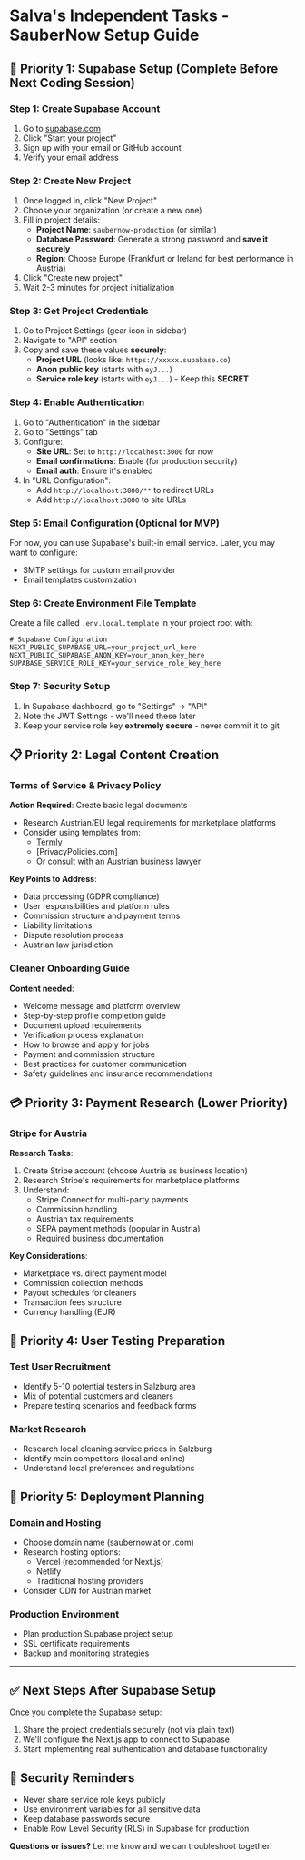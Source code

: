 # Salva's Independent Tasks - SauberNow Setup Guide

## 🚀 Priority 1: Supabase Setup (Complete Before Next Coding Session)

### Step 1: Create Supabase Account
1. Go to [supabase.com](https://supabase.com)
2. Click "Start your project" 
3. Sign up with your email or GitHub account
4. Verify your email address

### Step 2: Create New Project
1. Once logged in, click "New Project"
2. Choose your organization (or create a new one)
3. Fill in project details:
   - **Project Name**: `saubernow-production` (or similar)
   - **Database Password**: Generate a strong password and **save it securely**
   - **Region**: Choose Europe (Frankfurt or Ireland for best performance in Austria)
4. Click "Create new project"
5. Wait 2-3 minutes for project initialization

### Step 3: Get Project Credentials
1. Go to Project Settings (gear icon in sidebar)
2. Navigate to "API" section
3. Copy and save these values **securely**:
   - **Project URL** (looks like: `https://xxxxx.supabase.co`)
   - **Anon public key** (starts with `eyJ...`)
   - **Service role key** (starts with `eyJ...`) - Keep this **SECRET**

### Step 4: Enable Authentication
1. Go to "Authentication" in the sidebar
2. Go to "Settings" tab
3. Configure:
   - **Site URL**: Set to `http://localhost:3000` for now
   - **Email confirmations**: Enable (for production security)
   - **Email auth**: Ensure it's enabled
4. In "URL Configuration":
   - Add `http://localhost:3000/**` to redirect URLs
   - Add `http://localhost:3000` to site URLs

### Step 5: Email Configuration (Optional for MVP)
For now, you can use Supabase's built-in email service. Later, you may want to configure:
- SMTP settings for custom email provider
- Email templates customization

### Step 6: Create Environment File Template
Create a file called `.env.local.template` in your project root with:
```
# Supabase Configuration
NEXT_PUBLIC_SUPABASE_URL=your_project_url_here
NEXT_PUBLIC_SUPABASE_ANON_KEY=your_anon_key_here
SUPABASE_SERVICE_ROLE_KEY=your_service_role_key_here
```

### Step 7: Security Setup
1. In Supabase dashboard, go to "Settings" → "API"
2. Note the JWT Settings - we'll need these later
3. Keep your service role key **extremely secure** - never commit it to git

## 📋 Priority 2: Legal Content Creation

### Terms of Service & Privacy Policy
**Action Required**: Create basic legal documents
- Research Austrian/EU legal requirements for marketplace platforms
- Consider using templates from:
  - [Termly](https://termly.io) 
  - [PrivacyPolicies.com]
  - Or consult with an Austrian business lawyer

**Key Points to Address**:
- Data processing (GDPR compliance)
- User responsibilities and platform rules  
- Commission structure and payment terms
- Liability limitations
- Dispute resolution process
- Austrian law jurisdiction

### Cleaner Onboarding Guide
**Content needed**:
- Welcome message and platform overview
- Step-by-step profile completion guide
- Document upload requirements
- Verification process explanation
- How to browse and apply for jobs
- Payment and commission structure
- Best practices for customer communication
- Safety guidelines and insurance recommendations

## 💳 Priority 3: Payment Research (Lower Priority)

### Stripe for Austria
**Research Tasks**:
1. Create Stripe account (choose Austria as business location)
2. Research Stripe's requirements for marketplace platforms
3. Understand:
   - Stripe Connect for multi-party payments
   - Commission handling
   - Austrian tax requirements
   - SEPA payment methods (popular in Austria)
   - Required business documentation

**Key Considerations**:
- Marketplace vs. direct payment model
- Commission collection methods
- Payout schedules for cleaners
- Transaction fees structure
- Currency handling (EUR)

## 🧪 Priority 4: User Testing Preparation

### Test User Recruitment
- Identify 5-10 potential testers in Salzburg area
- Mix of potential customers and cleaners
- Prepare testing scenarios and feedback forms

### Market Research
- Research local cleaning service prices in Salzburg
- Identify main competitors (local and online)
- Understand local preferences and regulations

## 🚀 Priority 5: Deployment Planning

### Domain and Hosting
- Choose domain name (saubernow.at or .com)
- Research hosting options:
  - Vercel (recommended for Next.js)
  - Netlify
  - Traditional hosting providers
- Consider CDN for Austrian market

### Production Environment
- Plan production Supabase project setup
- SSL certificate requirements
- Backup and monitoring strategies

---

## ✅ Next Steps After Supabase Setup

Once you complete the Supabase setup:
1. Share the project credentials securely (not via plain text)
2. We'll configure the Next.js app to connect to Supabase
3. Start implementing real authentication and database functionality

## 🔐 Security Reminders
- Never share service role keys publicly
- Use environment variables for all sensitive data
- Keep database passwords secure
- Enable Row Level Security (RLS) in Supabase for production

**Questions or issues?** Let me know and we can troubleshoot together!